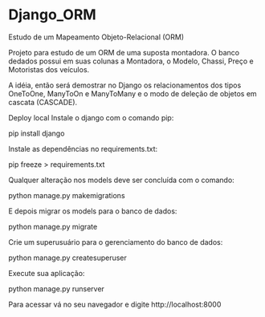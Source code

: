 # Django_ORM
Estudo de um Mapeamento Objeto-Relacional (ORM) 

Projeto para estudo de um ORM de uma suposta montadora. O banco dedados possui em suas colunas a Montadora, o Modelo, Chassi, Preço e Motoristas dos veículos.

A idéia, então será demostrar no Django os relacionamentos dos tipos OneToOne, ManyToOn e ManyToMany e o modo de deleção de objetos em cascata (CASCADE). 

Deploy local
Instale o django com o comando pip:

pip install django 

Instale as dependências no requirements.txt:

pip freeze > requirements.txt

Qualquer alteração nos models deve ser concluída com o comando:

python manage.py makemigrations

E depois migrar os models para o banco de dados:

python manage.py migrate

Crie um superusuário para o gerenciamento do banco de dados:

python manage.py createsuperuser

Execute sua aplicação:

python manage.py runserver

Para acessar vá no seu navegador e digite http://localhost:8000
